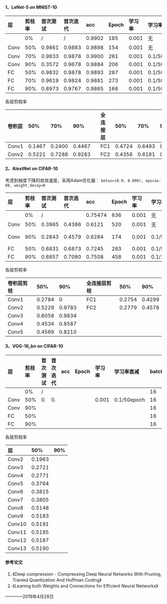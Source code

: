 #### 1、LeNet-5 on MNIST-10
|层  |剪枝率|首次测试|首次迭代|acc|Epoch|学习率|学习率衰减|batch|
|:---|:-----|:-------|:------|:-------|:------|:-----|:--------|:---------|
|    |0%    |/       |/      |0.9902  |185    | 0.001|无       |256|
|Conv|50%   |0.9861|0.9883 |0.9898  |154    |0.001 |无       |256|
|Conv|70%   |0.9833|0.9878 |0.9900  |261    |0.001 |0.1/50epoch|128|
|Conv|90%   |0.3572|0.9678 |0.9884  |206    |0.001 |0.1/50epoch|128|
|FC  |50%   |0.9832|0.9878 |0.9893  |287    |0.001 |0.1/50epoch|128|
|FC  |70%   |0.9619|0.9824 |0.9881  |273    |0.001 |0.1/50epoch|128|
|FC  |90%   |0.8973  |0.9767 |0.9865  |166    |0.001 |0.1/50epoch|128|

各层剪枝率

|卷积层|50%   |70%   |90%   |  |全连接层|50%   |70%   |90%   |
|:-----|:-----|:-----|:-----|:-|:------|:-----|:-----|:-----|
|Conv1 |0.1467|0.2400|0.4467|  |FC1    |0.4724|0.6493|0.8081|
|Conv2 |0.5221|0.7288|0.9283|  |FC2    |0.4356|0.6181|0.7792|

#### 2、AlextNet on CIFAR-10
考虑到梯度下降的收敛速度，采用Adam优化器：
`betas=(0.9, 0.999), eps=1e-08, weight_decay=0`

|层  |剪枝率|首次测试|首次迭代|acc|Epoch|学习率|学习率衰减|batch|备注|
|:---|:-----|:------|:--------|:-------|:------|:-----|:--------|:---------|:---|
|    |0%    |/      |         |0.75474 |636    | 0.001|无|128||
|Conv|50%   |0.3965 |0.4386   |0.6121  |520    |0.001 |无|128||
|Conv|90%   |0.2843 |0.4579   |0.6284  |174    |0.001 |0.1/50epoch|128|保留Conv1|
|FC  |50%   |0.6831 |0.6873   |0.7245  |283    |0.001 |0.1/50epoch|128||
|FC  |90%   |0.6857 |0.7080   |0.7508  |458    |0.001 |0.1/100epoch|128||

各层剪枝率

|卷积层剪枝|50%   |90%   |  |全连接层剪枝|50%   |90%   |
|:--------|:-----|:-----|:-|:----------|:-----|:-----|
|Conv1    |0.2784|0     |  |FC1        |0.2754|0.4299|
|Conv2    |0.5229|0.9783|  |FC2        |0.2779|0.4578|
|Conv3    |0.6058|0.9834|  |
|Conv4    |0.4534|0.8587|  |
|Conv5    |0.4569|0.8210|  |
#### 3、VGG-16_bn on CIFAR-10
|层  |剪枝率|首次测试|首次迭代|acc|Epoch|学习率|学习率衰减|batch|备注|
|:---|:-----|:------|:------|:--|:------|:-----|:--------|:---------|:--|
|    |0%    |/     |   |  |       |      |         |16||
|Conv|50%   |0. |0. |   |     |0.001 |0.1/50epoch|16|   |
|Conv|90%   |      |   |  |     |       |          |16|     |
|FC|50%   |      |   |  |     |       |          |16|     |
|FC|90%   |      |   |  |     |       |          |16|     |

各层剪枝率

|层    |50%   |90%   |
|:-----|:-----|:-----|
|Conv2 |0.1963||
|Conv3 |0.2721||
|Conv4 |0.2771||
|Conv5 |0.3764||
|Conv6 |0.3815||
|Conv7 |0.3805||
|Conv8 |0.5148||
|Conv9 |0.5183||
|Conv10|0.5191||
|Conv11|0.5185||
|Conv12|0.5187||
|Conv13|0.5190||
#### 参考论文
1. 《Deep compression - Compressing Deep Neural Networks With Pruning, Tranied Quantization And Huffman Coding》
2. 《Leaning both Weights and Connections for Efficient Neural Networks》

————2019年4月28日

